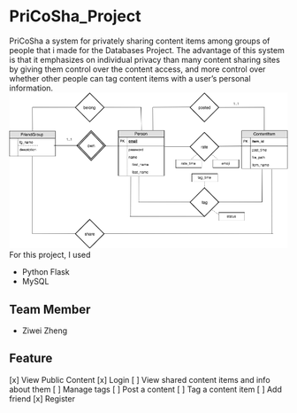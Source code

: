 # PriCoSha_Project

PriCoSha a system for privately sharing content items
among groups of people that i made for the Databases Project. The advantage of this system is that it emphasizes on individual privacy than many content sharing sites by giving them control over the content access, and more control over whether other people can tag content items with a user’s personal information.
![alt text](https://github.com/evve212233/PriCoSha_Project/blob/master/Flask/Flask/ERD.png)
For this project,
I used
* Python Flask
* MySQL

Team Member
------------------------------------------------
* Ziwei Zheng

Feature
------------------------------------------------
[x] View Public Content
[x] Login
[ ] View shared content items and info about them
[ ] Manage tags
[ ] Post a content
[ ] Tag a content item
[ ] Add friend
[x] Register
